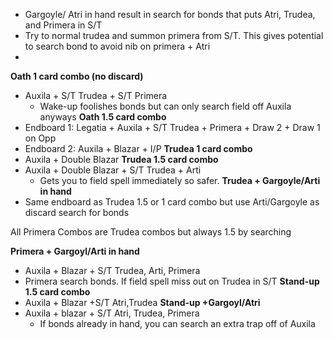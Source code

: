 - Gargoyle/ Atri in hand result in search for bonds that puts Atri, Trudea, and Primera in S/T
- Try to normal trudea and summon primera from S/T. This gives potential to search bond to avoid nib on primera + Atri
- 

**Oath 1 card combo (no discard)**
- Auxila + S/T Trudea + S/T Primera 
	- Wake-up foolishes bonds but can only search field off Auxila anyways
**Oath 1.5 card combo**
- Endboard 1: Legatia + Auxila + S/T Trudea + Primera + Draw 2 + Draw 1 on Opp
- Endboard 2: Auxila + Blazar + I/P
**Trudea 1 card combo**
- Auxila + Double Blazar
**Trudea 1.5 card combo** 
- Auxila + Double Blazar + S/T Trudea + Arti
	- Gets you to field spell immediately so safer.
**Trudea + Gargoyle/Arti in hand**
- Same endboard as Trudea 1.5 or 1 card combo but use Arti/Gargoyle as discard search for bonds

All Primera Combos are Trudea combos but always 1.5 by searching 

**Primera + Gargoyl/Arti in hand**
- Auxila + Blazar + S/T Trudea, Arti, Primera
- Primera search bonds. If field spell miss out on Trudea in S/T
**Stand-up 1.5 card combo**
- Auxila + Blazar +S/T Atri,Trudea
**Stand-up +Gargoyl/Atri**
- Auxila + blazar + S/T Atri,  Trudea, Primera 
	- If bonds already in hand, you can search an extra trap off of Auxila

